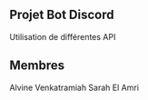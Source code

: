 ## Projet Bot Discord

Utilisation de différentes API 

## Membres 

Alvine Venkatramiah
Sarah El Amri
